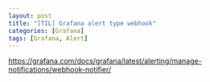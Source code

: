```yaml
---
layout: post
title: "[TIL] Grafana alert type webhook"
categories: [Grafana]
tags: [Grafana, Alert]
---
```


https://grafana.com/docs/grafana/latest/alerting/manage-notifications/webhook-notifier/
